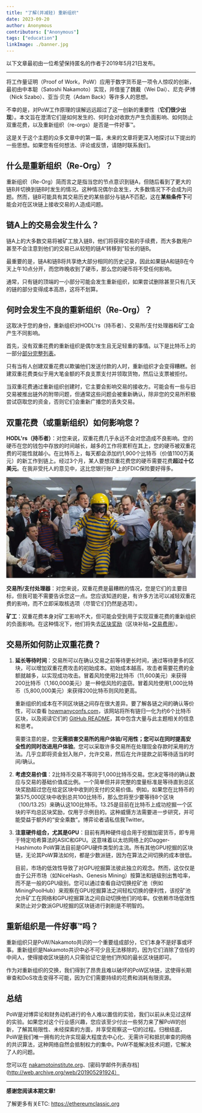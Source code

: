 ```yaml
---
title: "了解(并减轻) 重新组织"
date: 2023-09-20
author: Anonymous
contributors: ["Anonymous"]
tags: ["education"]
linkImage: ./banner.jpg
---
```


以下文章最初由一位希望保持匿名的作者于2019年5月21日发布。

---

将工作量证明（Proof of Work，PoW）应用于数字货币是一项令人惊叹的创新，最初由中本聪（Satoshi Nakamoto）实现，并借鉴了魏戴（Wei Dai）、尼克·萨博（Nick Szabo）、亚当·贝克（Adam Back）等许多人的思想。

不幸的是，对PoW工作原理的误解远远超过了这一创新的重要性（**它们很少出现**）。本文旨在澄清它们是如何发生的、何时会对收款方产生负面影响、如何防止双重花费，以及重新组织（re-orgs）是否是一件好事™。

这是关于这个主题的众多文章中的第一篇，未来的文章将更深入地探讨以下提出的一些思想。如果您有任何想法、评论或反馈，请随时联系我们。

## 什么是重新组织（Re-Org）？

重新组织（Re-Org）简而言之是指当您的节点意识到链A，但随后看到了更大的链B并切换到链B时发生的情况。这种情况偶尔会发生，大多数情况下不会成为问题。然而，链B可能具有其交易历史的某些部分与链A不匹配，这在**某些条件下**可能会对在区块链上接收交易的人造成问题。

## 链A上的交易会发生什么？

链A上的大多数交易将被矿工放入链B，他们将获得交易的手续费，而大多数用户甚至不会注意到他们的交易已从较短的链A“转移到”较长的链B。

最重要的是，链A和链B将共享绝大部分相同的历史记录，因此如果链A和链B在今天上午10点分开，而您昨晚收到了硬币，那么您的硬币将不受任何影响。

通常，只有链的顶端的一小部分可能会发生重新组织，如果尝试删除甚至只有几天的链的部分变得成本高昂，这将不划算。

## 何时会发生不良的重新组织（Re-Org）？

这取决于您的身份，重新组织对HODL'rs（持币者）、交易所/支付处理器和矿工会产生不同影响。

首先，没有双重花费的重新组织是偶尔发生且无足轻重的事情。以下是比特币上的一部分[部分完整列表](http://web.archive.org/web/20190529192405/https://www.blockchain.com/btc/orphaned-blocks)。

只有当有人创建双重花费以欺骗他们发送付款的人时，重新组织才会变得糟糕。创建双重花费类似于用大笔金额的不良支票支付并领取货物，然后让支票被拒付。

当双重花费通过重新组织创建时，它主要会影响交易的接收方。可能会有一些与旧交易被推出链外的附带问题，但通常这些问题会被重新确认，除非您的交易所积极尝试窃取您的资金，否则它们会重新广播您的丢失交易。

## 双重花费（或重新组织）如何影响您？

**HODL'rs（持币者）**：对您来说，双重花费几乎永远不会对您造成不良影响。您的硬币在您的钱包中存放的时间越长，越多的工作将累积在其上，您的硬币被双重花费的可能性就越小。在比特币上，每天都会添加约1,900个比特币（价值1100万美元）的新工作到链上。经过3个月，某人要想双重花费您的硬币需要花费**超过十亿美元**。在我非受托人的意见中，这比您银行账户上的FDIC保险要好得多。

![安全第一。](banner.jpg)

**交易所/支付处理器**：对您来说，双重花费是最糟糕的情况，您是它们的主要目标，但我可能不需要告诉您这一点。您应该知道的是，有许多方法可以减轻双重花费的影响，而不立即采取核选项（尽管它们仍然是选项）。

**矿工**：双重花费本身对矿工影响不大，但可能会受到用于实现双重花费的重新组织的负面影响。在这种情况下，他们将失去[区块奖励](http://web.archive.org/web/20190529192405/https://bitcoin.org/en/glossary/block-reward)（区块补贴+[交易费用](http://web.archive.org/web/20190529192405/https://bitcoin.org/en/glossary/transaction-fee)）。

## 交易所如何防止双重花费？

1. **延长等待时间**：交易所可以在确认交易之前等待更长时间，通过等待更多的区块，可以增加双重花费攻击的初始成本。初始成本越高，攻击者需要花费的金额就越多，以实现成功攻击。冒着风险使用2比特币（11,600美元）来获得200比特币（1,160,000美元）是一种低风险的盗窃。冒着风险使用1,000比特币（5,800,000美元）来获得200比特币则风险更高。

   重新组织的成本在不同区块链之间存在很大差异。要了解各链之间的确认等价性，可以查看 [howmanyconfs.com](http://web.archive.org/web/20190529192405/https://howmanyconfs.com/)，该网站将所有链归一化为约6个比特币区块，以及阅读它们的 [GitHub README](http://web.archive.org/web/20190529192405/https://github.com/lukechilds/howmanyconfs.com#how-are-these-values-calculated)，其中包含大量与此主题相关的信息和思考。

   需要注意的是，您**无需损害交易所的用户体验/可用性；您可以在同时提高安全性的同时改进用户体验**。您可以采取许多交易所在处理现金存款时采用的方法。几乎立即将资金划入账户，允许交易，然后在允许提款之前等待适当的时间/确认。

2. **考虑交易价值**：2比特币交易不等同于1,000比特币交易。您决定等待的确认数应与交易的基础价值成比例。一个简单但并非完整的度量标准是等待直到总区块奖励超过您在给定区块中收到的支付的交易价值。例如，如果您在比特币的第575,000区块中收到总共100比特币，那么您将至少要等待8个区块（100/13.25）来确认这100比特币。13.25是目前在比特币上成功挖掘一个区块的平均总区块奖励，仅用于示例目的。这种威慑方法需要进一步研究，并可能受益于额外的“安全乘数”。博弈论者请私信我Twitter。

3. **注意硬件组合，尤其是GPU**：目前有两种硬件组合用于挖掘加密货币，即专用于特定哈希算法的ASIC和GPU。这意味着以太坊网络上的Dagger-Hashimoto PoW算法目前是GPU硬件类型的主流。所有其他GPU挖掘的区块链，无论其PoW算法如何，都是少数派链，因为在算法之间切换的成本很低。

   目前，市场的低效性导致了对GPU挖掘算法彼此独立的观念。然而，这仅仅是由于公开市场（如NiceHash、Genesis Mining）按算法和链级别出售哈率，而不是一般的GPU级别。您可以通过查看自动切换挖矿池（例如MiningPoolHub）来观察在GPU挖掘算法之间轻松切换的便利性，该挖矿池允许矿工在网络和GPU挖掘算法之间自动切换他们的哈率。仅依赖市场低效性来防止对少数派GPU挖掘的区块链进行剥削是不明智的。

## 重新组织是一件好事™吗？

重新组织只是PoW/Nakamoto共识的一个重要组成部分，它们本身不是好事或坏事。重新组织是Nakamoto共识中必不可少且无法移除的，因为它们消除了信任的中间人，使得接收区块链的人只需验证它是他们所知的最长区块链即可。

作为对重新组织的交换，我们得到了昂贵且难以破坏的PoW区块链，这使得长期审查和DoS攻击变得不可能，因为它们需要持续的花费和消耗有限资源。

## 总结

PoW是对博弈论和财务动机进行的令人难以置信的实验，我们以前从未见过这样的实验。如果您对这个行业感兴趣，您应该至少付出一些努力来了解PoW的创新，了解其局限性、未经探索的方面，并享受观察这一切的过程。归根结底，PoW是我们唯一拥有的允许实现最大程度去中心化、无需许可和抵抗审查的网络的共识算法，这种网络自然会抵制权力的集中。PoW不能解决技术问题，它解决了人的问题。

您可以在 [nakamotoinstitute.org](http://web.archive.org/web/20190529192405/https://nakamotoinstitute.org/)、[密码学邮件列表存档](http://web.archive.org/web/201905291924）

---

**感谢您阅读本期文章!**

了解更多有关ETC: https://ethereumclassic.org
